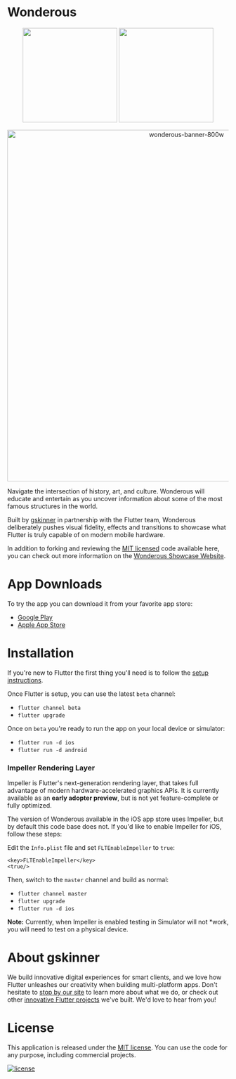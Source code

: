 # Wonderous

<div align="center">
<p>
    <img 
        width="215"
        src="https://user-images.githubusercontent.com/736973/187334196-b79e48b2-dbb8-4ea7-8aac-04dbc7e5159f.png#gh-dark-mode-only">
    <img 
        width="215"
        src="https://user-images.githubusercontent.com/736973/187334195-9821c031-a566-4f8e-b4e3-3158f733c6e5.png#gh-light-mode-only">
</p>
<p>
    <img 
        width="800" 
        alt="wonderous-banner-800w"
        src="https://user-images.githubusercontent.com/736973/187334170-d05271e9-d016-4498-8065-662c6f1124fa.png">
</p>
</div>

Navigate the intersection of history, art, and culture. Wonderous will educate
and entertain as you uncover information about some of the most famous
structures in the world. 

Built by [gskinner](https://gskinner.com/) in partnership with the Flutter team,
Wonderous deliberately pushes visual fidelity, effects and transitions to
showcase what Flutter is truly capable of on modern mobile hardware.

In addition to forking and reviewing the [MIT licensed](LICENSE) code available
here, you can check out more information on the
[Wonderous Showcase Website](https://wonderous.app).

# App Downloads

To try the app you can download it from your favorite app store:

* [Google Play](https://play.google.com/store/apps/details?id=com.gskinner.flutter.wonders)
* [Apple App Store](https://apps.apple.com/us/app/wonderous/id1612491897)

# Installation

If you're new to Flutter the first thing you'll need is to follow the
[setup instructions](https://flutter.dev/docs/get-started/install).

Once Flutter is setup, you can use the latest `beta` channel:
 * `flutter channel beta`
 * `flutter upgrade`

 Once on `beta` you're ready to run the app on your local device or simulator:
 * `flutter run -d ios`
 * `flutter run -d android`

### Impeller Rendering Layer

Impeller is Flutter's next-generation rendering layer, that takes full advantage
of modern hardware-accelerated graphics APIs. It is currently available as an
**early adopter preview**, but is not yet feature-complete or fully optimized.

The version of Wonderous available in the iOS app store uses Impeller, but by
default this code base does not. If you'd like to enable Impeller for iOS,
follow these steps:

Edit the `Info.plist` file and set `FLTEnableImpeller` to `true`:

```
<key>FLTEnableImpeller</key>
<true/>
```

Then, switch to the `master` channel and build as normal:
 * `flutter channel master`
 * `flutter upgrade`
 * `flutter run -d ios`

**Note:** Currently, when Impeller is enabled testing in Simulator will not
*work, you will need to test on a physical device.

# About gskinner

We build innovative digital experiences for smart clients, and we love how
Flutter unleashes our creativity when building multi-platform apps. Don't
hesitate to [stop by our site](https://gskinner.com/) to learn more about what
we do, or check out other [innovative Flutter
projects](https://flutter.gskinner.com) we've built. We'd love to hear from you!

# License

This application is released under the [MIT license](LICENSE). You can use the
code for any purpose, including commercial projects.

[![license](https://img.shields.io/badge/License-MIT-yellow.svg)](https://opensource.org/licenses/MIT)
